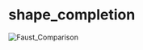 # shape_completion
![Faust_Comparison](https://user-images.githubusercontent.com/23263917/70379037-a1afd080-1930-11ea-9c26-7f539b21ffef.png)

